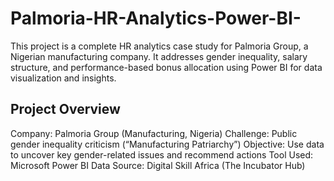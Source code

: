 # Palmoria-HR-Analytics-Power-BI-
This project is a complete HR analytics case study for Palmoria Group, a Nigerian manufacturing company. It addresses gender inequality, salary structure, and performance-based bonus allocation using Power BI for data visualization and insights.

## Project Overview
Company: Palmoria Group (Manufacturing, Nigeria)
Challenge: Public gender inequality criticism (“Manufacturing Patriarchy”)
Objective: Use data to uncover key gender-related issues and recommend actions
Tool Used: Microsoft Power BI
Data Source: Digital Skill Africa (The Incubator Hub)

